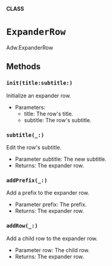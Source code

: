 **CLASS**

# `ExpanderRow`

Adw.ExpanderRow

## Methods
### `init(title:subtitle:)`

Initialize an expander row.
- Parameters:
  - title: The row's title.
  - subtitle: The row's subtitle.

### `subtitle(_:)`

Edit the row's subtitle.
- Parameter subtitle: The new subtitle.
- Returns: The expander row.

### `addPrefix(_:)`

Add a prefix to the expander row.
- Parameter prefix: The prefix.
- Returns: The expander row.

### `addRow(_:)`

Add a child row to the expander row.
- Parameter row: The child row.
- Returns: The expander row.
